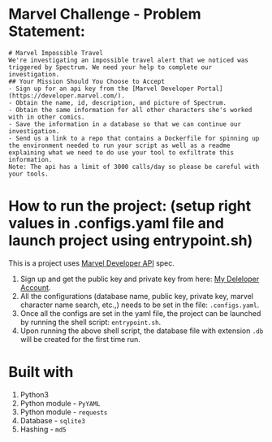 # Marvel Challenge - Problem Statement:
```
# Marvel Impossible Travel
We're investigating an impossible travel alert that we noticed was triggered by Spectrum. We need your help to complete our investigation.
## Your Mission Should You Choose to Accept
- Sign up for an api key from the [Marvel Developer Portal](https://developer.marvel.com/).
- Obtain the name, id, description, and picture of Spectrum.
- Obtain the same information for all other characters she's worked with in other comics.
- Save the information in a database so that we can continue our investigation.
- Send us a link to a repo that contains a Dockerfile for spinning up the environment needed to run your script as well as a readme explaining what we need to do use your tool to exfiltrate this information.
Note: The api has a limit of 3000 calls/day so please be careful with your tools.
```

# How to run the project: (setup right values in .configs.yaml file and launch project using entrypoint.sh)
This is a project uses [Marvel Developer API](https://developer.marvel.com/docs) spec. 
1. Sign up and get the public key and private key from here: [My Deleloper Account](https://developer.marvel.com/account).
2. All the configurations (database name, public key, private key, marvel character name search, etc.,) needs to be set in the file: ```.configs.yaml```. 
3. Once all the configs are set in the yaml file, the project can be launched by running the shell script: ```entrypoint.sh```.
4. Upon running the above shell script, the database file with extension ```.db``` will be created for the first time run.

# Built with
1. Python3
2. Python module - ```PyYAML```
3. Python module - ```requests```
4. Database - ```sqlite3``` 
5. Hashing - ```md5```